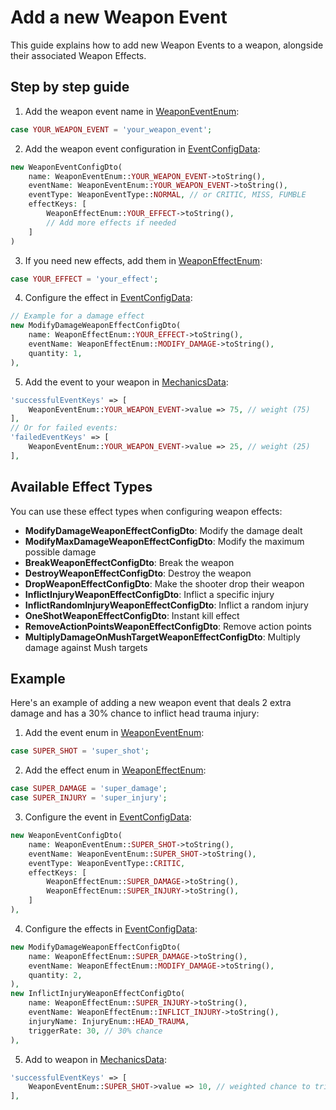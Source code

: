 # Add a new Weapon Event

This guide explains how to add new Weapon Events to a weapon, alongside their associated Weapon Effects.

## Step by step guide

1. Add the weapon event name in [WeaponEventEnum](./Enum/WeaponEventEnum.php):
```php
case YOUR_WEAPON_EVENT = 'your_weapon_event';
```

2. Add the weapon event configuration in [EventConfigData](../Game/ConfigData/EventConfigData.php):
```php
new WeaponEventConfigDto(
    name: WeaponEventEnum::YOUR_WEAPON_EVENT->toString(),
    eventName: WeaponEventEnum::YOUR_WEAPON_EVENT->toString(),
    eventType: WeaponEventType::NORMAL, // or CRITIC, MISS, FUMBLE
    effectKeys: [
        WeaponEffectEnum::YOUR_EFFECT->toString(),
        // Add more effects if needed
    ]
)
```

3. If you need new effects, add them in [WeaponEffectEnum](./Enum/WeaponEffectEnum.php):
```php
case YOUR_EFFECT = 'your_effect';
```

4. Configure the effect in [EventConfigData](../Game/ConfigData/EventConfigData.php):
```php
// Example for a damage effect
new ModifyDamageWeaponEffectConfigDto(
    name: WeaponEffectEnum::YOUR_EFFECT->toString(),
    eventName: WeaponEffectEnum::MODIFY_DAMAGE->toString(),
    quantity: 1,
),
```

5. Add the event to your weapon in [MechanicsData](./ConfigData/MechanicsData.php):
```php
'successfulEventKeys' => [
    WeaponEventEnum::YOUR_WEAPON_EVENT->value => 75, // weight (75)
],
// Or for failed events:
'failedEventKeys' => [
    WeaponEventEnum::YOUR_WEAPON_EVENT->value => 25, // weight (25)
],
```

## Available Effect Types

You can use these effect types when configuring weapon effects:

- **ModifyDamageWeaponEffectConfigDto**: Modify the damage dealt
- **ModifyMaxDamageWeaponEffectConfigDto**: Modify the maximum possible damage
- **BreakWeaponEffectConfigDto**: Break the weapon
- **DestroyWeaponEffectConfigDto**: Destroy the weapon
- **DropWeaponEffectConfigDto**: Make the shooter drop their weapon
- **InflictInjuryWeaponEffectConfigDto**: Inflict a specific injury
- **InflictRandomInjuryWeaponEffectConfigDto**: Inflict a random injury
- **OneShotWeaponEffectConfigDto**: Instant kill effect
- **RemoveActionPointsWeaponEffectConfigDto**: Remove action points
- **MultiplyDamageOnMushTargetWeaponEffectConfigDto**: Multiply damage against Mush targets

## Example

Here's an example of adding a new weapon event that deals 2 extra damage and has a 30% chance to inflict head trauma injury:

1. Add the event enum in [WeaponEventEnum](./Enum/WeaponEventEnum.php):
```php
case SUPER_SHOT = 'super_shot';
```

2. Add the effect enum in [WeaponEffectEnum](./Enum/WeaponEffectEnum.php):
```php
case SUPER_DAMAGE = 'super_damage';
case SUPER_INJURY = 'super_injury';
```

3. Configure the event in [EventConfigData](../Game/ConfigData/EventConfigData.php):
```php
new WeaponEventConfigDto(
    name: WeaponEventEnum::SUPER_SHOT->toString(),
    eventName: WeaponEventEnum::SUPER_SHOT->toString(),
    eventType: WeaponEventType::CRITIC,
    effectKeys: [
        WeaponEffectEnum::SUPER_DAMAGE->toString(),
        WeaponEffectEnum::SUPER_INJURY->toString(),
    ]
),
```

4. Configure the effects in [EventConfigData](../Game/ConfigData/EventConfigData.php):
```php
new ModifyDamageWeaponEffectConfigDto(
    name: WeaponEffectEnum::SUPER_DAMAGE->toString(),
    eventName: WeaponEffectEnum::MODIFY_DAMAGE->toString(),
    quantity: 2,
),
new InflictInjuryWeaponEffectConfigDto(
    name: WeaponEffectEnum::SUPER_INJURY->toString(),
    eventName: WeaponEffectEnum::INFLICT_INJURY->toString(),
    injuryName: InjuryEnum::HEAD_TRAUMA,
    triggerRate: 30, // 30% chance
),
```

5. Add to weapon in [MechanicsData](./ConfigData/MechanicsData.php):
```php
'successfulEventKeys' => [
    WeaponEventEnum::SUPER_SHOT->value => 10, // weighted chance to trigger
],
```
